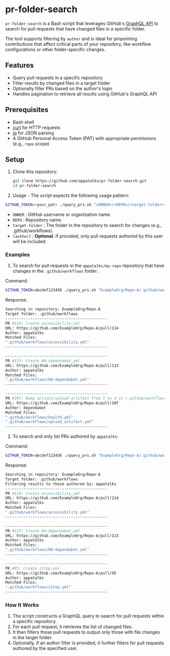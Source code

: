 # pr-folder-search

`pr-folder-search` is a Bash script that leverages GitHub's [GraphQL API](https://docs.github.com/en/graphql) to search for pull requests that have changed files in a specific folder. 

The tool supports filtering by `author` and is ideal for pinpointing contributions that affect critical parts of your repository, like workflow configurations or other folder-specific changes.

## Features

- Query pull requests in a specific repository
- Filter results by changed files in a target folder
- Optionally filter PRs based on the author's login
- Handles pagination to retrieve all results using GitHub's GraphQL API

## Prerequisites

- Bash shell
- [curl](https://curl.se/) for HTTP requests
- [jq](https://stedolan.github.io/jq/) for JSON parsing
- A GitHub Personal Access Token (PAT) with appropriate permissions (e.g., `repo` scope)

## Setup

1. Clone this repository:
   ```bash
   git clone https://github.com/appatalks/pr-folder-search.git
   cd pr-folder-search
   ```

2. Usage - The script expects the following usage pattern:

```bash
GITHUB_TOKEN=<your_pat> ./query_prs.sh "<OWNER>/<REPO>/<target-folder>" [author]
```

- ```OWNER``` : GitHub username or organization name.
- ```REPO``` : Repository name.
- ```target-folder``` : The folder in the repository to search for changes (e.g., .github/workflows).
- ```[author]``` : **Optional**. If provided, only pull requests authored by this user will be included.

### Examples

1. To search for pull requests in the ```appatalks/my-repo``` repository that have changes in the ```.github/workflows``` folder:

Command:
```bash
GITHUB_TOKEN=abcdef123456 ./query_prs.sh "ExampleOrg/Repo-A/.github/workflows"
```

Response:
```bash
Searching in repository: ExampleOrg/Repo-A
Target folder: .github/workflows
---------------------------------------------
PR #114: Create accessibility.yml
URL: https://github.com/ExampleOrg/Repo-A/pull/114
Author: appatalks
Matched Files:
".github/workflows/accessibility.yml"
---------------------------------------------

---------------------------------------------
PR #113: Create 00-dependabot.yml
URL: https://github.com/ExampleOrg/Repo-A/pull/113
Author: appatalks
Matched Files:
".github/workflows/00-dependabot.yml"
---------------------------------------------

---------------------------------------------
PR #107: Bump actions/upload-artifact from 3 to 4 in /.github/workflows
URL: https://github.com/ExampleOrg/Repo-A/pull/107
Author: dependabot
Matched Files:
".github/workflows/health.yml"
".github/workflows/upload_artifact.yml"
---------------------------------------------
```

2. To search and only list PRs authored by ```appatalks```:

Command:
```bash
GITHUB_TOKEN=abcdef123456 ./query_prs.sh "ExampleOrg/Repo-A/.github/workflows" appatalks
```

Response:
```bash
Searching in repository: ExampleOrg/Repo-A
Target folder: .github/workflows
Filtering results to those authored by: appatalks
---------------------------------------------
PR #114: Create accessibility.yml
URL: https://github.com/ExampleOrg/Repo-A/pull/114
Author: appatalks
Matched Files:
".github/workflows/accessibility.yml"
---------------------------------------------

---------------------------------------------
PR #113: Create 00-dependabot.yml
URL: https://github.com/ExampleOrg/Repo-A/pull/113
Author: appatalks
Matched Files:
".github/workflows/00-dependabot.yml"
---------------------------------------------

---------------------------------------------
PR #95: Create zztop.yml
URL: https://github.com/ExampleOrg/Repo-A/pull/95
Author: appatalks
Matched Files:
".github/workflows/zztop.yml"
---------------------------------------------
```

### How It Works
1. The script constructs a GraphQL query to search for pull requests within a specific repository.
2. For each pull request, it retrieves the list of changed files.
3. It then filters those pull requests to output only those with file changes in the target folder.
4. Optionally, if an author filter is provided, it further filters for pull requests authored by the specified user.

